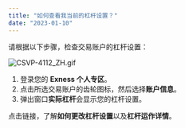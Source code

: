 ```yaml
---
title: "如何查看我当前的杠杆设置？"
date: "2023-01-10"
---
```


请根据以下步骤，检查交易账户的杠杆设置：

![CSVP-4112_ZH.gif](https://get.exness.help/hc/article_attachments/7329771940114/CSVP-4112_ZH.gif)

1. 登录您的 **Exness 个人专区**。
2. 点击所选交易账户的齿轮图标，然后选择**账户信息**。
3. 弹出窗口**实际杠杆**会显示您的杠杆设置。

点击链接，了解**如何更改杠杆设置**以及**杠杆运作详情**。
